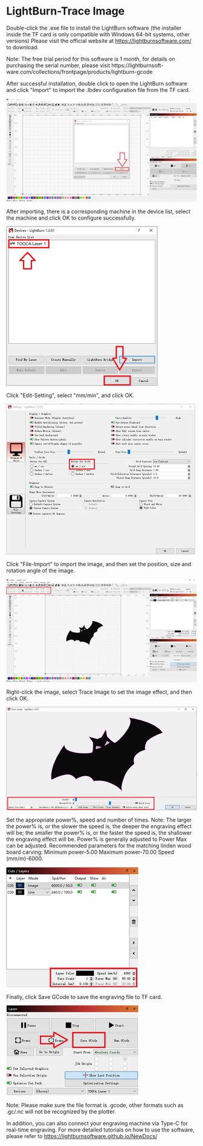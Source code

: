 # LightBurn-Trace Image

Double-click the .exe file to install the LightBurn software (the installer inside the TF card is only compatible with Windows 64-bit systems, other versions)
Please visit the official website at https://lightburnsoftware.com/ to download.

Note: The free trial period for this software is 1 month, for details on purchasing the serial number, please visit https://lightburnsoft-
ware.com/collections/frontpage/products/lightburn-gcode

After successful installation, double click to open the LightBurn software and click "Import" to import the .lbdev configuration file from the TF card.

![](./images/lightburn-trace-image-01.png)

After importing, there is a corresponding machine in the device list, select the machine and click OK to configure successfully.

![](./images/lightburn-trace-image-02.png)

Click "Edit-Setting", select "mm/min", and click OK.

![](./images/lightburn-trace-image-03.png)

Click "File-Import" to import the image, and then set the position, size and rotation angle of the image.

![](./images/lightburn-trace-image-04.png)

Right-click the image, select Trace Image to set the image effect, and then click OK.

![](./images/lightburn-trace-image-05.png)

Set the appropriate power%, speed and number of times.
Note: The larger the power% is, or the slower the speed is, the deeper the engraving effect will be; the smaller the power% is, or the faster the speed is, the shallower the engraving effect will be. Power% is generally adjusted to Power 
Max can be adjusted. Recommended parameters for the matching linden wood board carving: Minimum power-5.00 Maximum power-70.00 Speed (mm/m)-6000.

![](./images/lightburn-trace-image-06.png)

Finally, click Save GCode to save the engraving file to TF card.

![](./images/lightburn-trace-image-07.png)

Note: Please make sure the file format is .gcode, other formats such as .gc/.nc will not be recognized by the plotter.

In addition, you can also connect your engraving machine via Type-C for real-time engraving. For more detailed tutorials on how to use the software, please refer to
https://lightburnsoftware.github.io/NewDocs/
